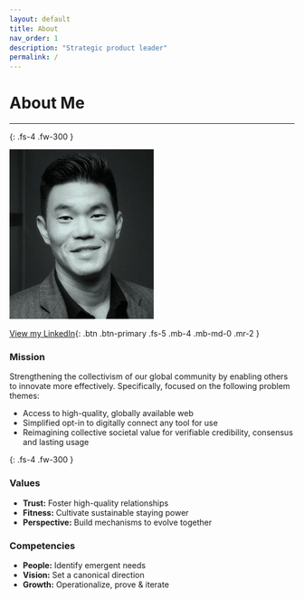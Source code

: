 ```yaml
---
layout: default
title: About
nav_order: 1
description: "Strategic product leader"
permalink: /
---
```



# About Me

---
{: .fs-4 .fw-300 }

![](/assets/images/bio-photo-2.jpg)

[View my LinkedIn](https://linkedin.com/in/shaneouchi){: .btn .btn-primary .fs-5 .mb-4 .mb-md-0 .mr-2 }

### **Mission**

Strengthening the collectivism of our global community by enabling others to innovate more effectively. Specifically, focused on the following problem themes:

- Access to high-quality, globally available web
- Simplified opt-in to digitally connect any tool for use
- Reimagining collective societal value for verifiable credibility, consensus and lasting usage

{: .fs-4 .fw-300 }

### **Values**

- **Trust:** Foster high-quality relationships
- **Fitness:** Cultivate sustainable staying power
- **Perspective:** Build mechanisms to evolve together

### **Competencies**

- **People:** Identify emergent needs
- **Vision:** Set a canonical direction
- **Growth:** Operationalize, prove & iterate
